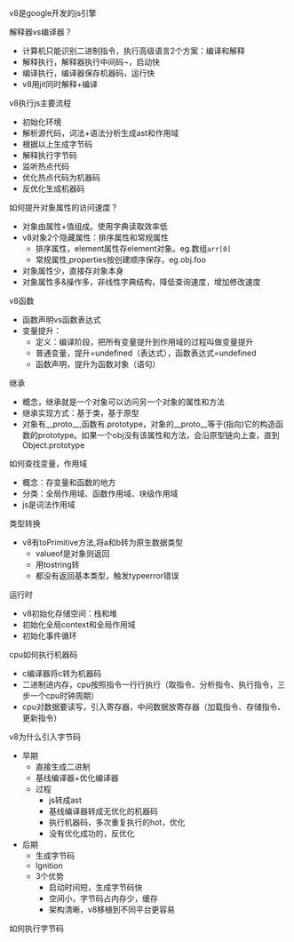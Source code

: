 v8是google开发的js引擎

解释器vs编译器？

- 计算机只能识别二进制指令，执行高级语言2个方案：编译和解释
- 解释执行，解释器执行中间码¬，启动快
- 编译执行，编译器保存机器码，运行快
- v8用jit同时解释+编译

v8执行js主要流程

- 初始化环境
- 解析源代码，词法+语法分析生成ast和作用域
- 根据以上生成字节码
- 解释执行字节码
- 监听热点代码
- 优化热点代码为机器码
- 反优化生成机器码

如何提升对象属性的访问速度？

- 对象由属性+值组成。使用字典读取效率低
- v8对象2个隐藏属性：排序属性和常规属性
    - 排序属性，element属性存element对象。eg.数组`arr[0]`
    - 常规属性,properties按创建顺序保存，eg.obj.foo
- 对象属性少，直接存对象本身
- 对象属性多&操作多，非线性字典结构，降低查询速度，增加修改速度

v8函数

- 函数声明vs函数表达式
- 变量提升：
    - 定义：编译阶段，把所有变量提升到作用域的过程叫做变量提升
    - 普通变量，提升=undefined（表达式），函数表达式=undefined
    - 函数声明，提升为函数对象（语句）

继承

- 概念，继承就是一个对象可以访问另一个对象的属性和方法
- 继承实现方式：基于类，基于原型
- 对象有__proto__,函数有.prototype，对象的__proto__等于(指向)它的构造函数的prototype。如果一个obj没有该属性和方法，会沿原型链向上查，直到Object.prototype

如何查找变量，作用域

- 概念：存变量和函数的地方
- 分类：全局作用域、函数作用域、块级作用域
- js是词法作用域

类型转换

- v8有toPrimitive方法,将a和b转为原生数据类型
    - valueof是对象则返回
    - 用tostring转
    - 都没有返回基本类型，触发typeerror错误

运行时

- v8初始化存储空间：栈和堆
- 初始化全局context和全局作用域
- 初始化事件循环

cpu如何执行机器码

- c编译器将c转为机器码
- 二进制进内存，cpu按照指令一行行执行（取指令、分析指令、执行指令，三步一个cpu时钟周期）
- cpu对数据要读写，引入寄存器，中间数据放寄存器（加载指令、存储指令、更新指令）

v8为什么引入字节码

- 早期
    - 直接生成二进制
    - 基线编译器+优化编译器
    - 过程
        - js转成ast
        - 基线编译器转成无优化的机器码
        - 执行机器码，多次重复执行的hot，优化
        - 没有优化成功的，反优化
- 后期
    - 生成字节码
    - Ignition
    - 3个优势
        - 启动时间短，生成字节码快
        - 空间小，字节码占内存少，缓存
        - 架构清晰，v8移植到不同平台更容易

如何执行字节码

